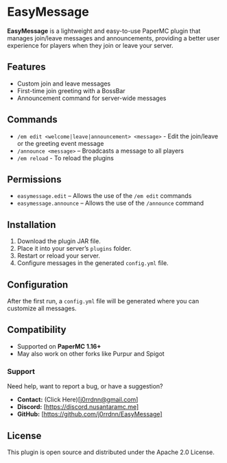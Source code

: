 # EasyMessage

**EasyMessage** is a lightweight and easy-to-use PaperMC plugin that manages join/leave messages and announcements, providing a better user experience for players when they join or leave your server.

## Features

- Custom join and leave messages  
- First-time join greeting with a BossBar  
- Announcement command for server-wide messages

## Commands

- `/em edit <welcome|leave|announcement> <message>` - Edit the join/leave or the greeting event message
- `/announce <message>` – Broadcasts a message to all players  
- `/em reload` - To reload the plugins

## Permissions

- `easymessage.edit` – Allows the use of the `/em edit` commands
- `easymessage.announce` – Allows the use of the `/announce` command

## Installation

1. Download the plugin JAR file.
2. Place it into your server’s `plugins` folder.
3. Restart or reload your server.
4. Configure messages in the generated `config.yml` file.

## Configuration

After the first run, a `config.yml` file will be generated where you can customize all messages.

## Compatibility

- Supported on **PaperMC 1.16+**
- May also work on other forks like Purpur and Spigot

### Support

Need help, want to report a bug, or have a suggestion?

- **Contact:** (Click Here)[j0rrdnn@gmail.com]
- **Discord:** [https://discord.nusantaramc.me]  
- **GitHub:** [https://github.com/j0rrdnn/EasyMessage]

## License

This plugin is open source and distributed under the Apache 2.0 License.
